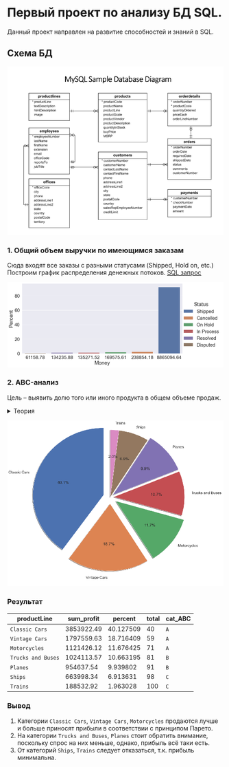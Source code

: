 # Первый проект по анализу БД SQL.
Данный проект направлен на развитие способностей и знаний в SQL.

## Схема БД 

![Image alt](https://github.com/dessqa/sql_analysis/raw/main/illustration.png)

### 1. Общий объем выручки по имеющимся заказам
Сюда входят все заказы с разными статусами (Shipped, Hold on, etc.)
Построим график распределения денежных потоков. [SQL запрос](https://github.com/dessqa/sql_analysis/blob/main/volume_of_sales/sql_analysis_total_sales.sql)


![Image alt](https://github.com/dessqa/sql_analysis/blob/volume-of-sales/volume_of_sales/volume_of_sales.png)

### 2. ABC-анализ
Цель – выявить долю того или иного продукта в общем объеме продаж.
<details><summary>Теория</summary>
<p>

Этот инструмент широко используется в розничной торговле и позволяет увидеть, какое торговое направление генерирует выручку, а какие группы товаров совсем плохо продаются и не приносят выгоды бизнесу.

Основой для расчета является прибыль или выручка на конкретную группу товаров или определенный продукт. Результаты анализа продаж товаров помогают принимать решения в области ассортиментной политики.

В основе метода АВС лежит известный принцип Парето: 80% всей выручки приносят 20% проданных товаров. По результату все анализируемые товары разделятся на три группы:

Группа А. Двигатели торговли, занимают долю от 0 до 80% выручки нарастающим итогом;
Группа В. Товары, спрос на которые хорош, но выручки на них приходится от 81% до 95% нарастающим итогом;
Группа С. Товары этой группы имеют долю свыше 96% выручки нарастающим итогом, приносят мало прибыли, являются нерентабельными.

</p>
</details>


![Image alt](https://github.com/dessqa/sql_analysis/blob/main/abc-analysis/abc-analysis.png)

### Результат

|productLine|sum_profit|percent|total|cat_ABC
|---|---|---|---|---|
|`Classic Cars`|3853922.49|40.127509|40|`A`|
|`Vintage Cars`|1797559.63|18.716409|59|`A`|
|`Motorcycles`|1121426.12|11.676425|71|`A`|
|`Trucks and Buses`|1024113.57|10.663195|81|`B`|
|`Planes`|954637.54|9.939802|91|`B`|
|`Ships`|663998.34|6.913631|98|`C`|
|`Trains`|188532.92|1.963028|100|`C`|

### Вывод
1. Категории `Classic Cars`, `Vintage Cars`, `Motorcycles` продаются лучше и больше приносят прибыли в соответствии с принципом Парето.
2. На категории `Trucks and Buses`, `Planes` стоит обратить внимание, поскольку спрос на них меньше, однако, прибыль всё таки есть.
3. От категорий `Ships`, `Trains` следует отказаться, т.к. прибыль минимальна.
